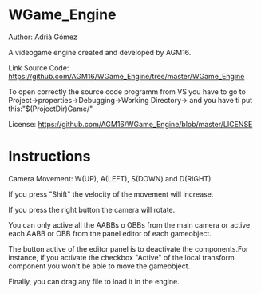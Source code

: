 # WGame_Engine
Author: Adrià Gómez

A videogame engine created and developed by AGM16.

Link Source Code: https://github.com/AGM16/WGame_Engine/tree/master/WGame_Engine

To open correctly the source code programm from VS you have to go to Project->properties->Debugging->Working Directory-> and you have ti put this:"$(ProjectDir)Game/"

License: https://github.com/AGM16/WGame_Engine/blob/master/LICENSE

# Instructions
Camera Movement: W(UP), A(LEFT), S(DOWN) and D(RIGHT). 

If you press "Shift" the velocity of the movement will increase.

If you press the right button the camera will rotate.

You can only active all the AABBs o OBBs from the main camera or active each AABB or OBB from the panel editor of each gameobject.

The button active of the editor panel is to deactivate the components.For instance, if you activate the checkbox "Active" of the local transform component you won't be able to move the gameobject.

Finally, you can drag any file to load it in the engine.



